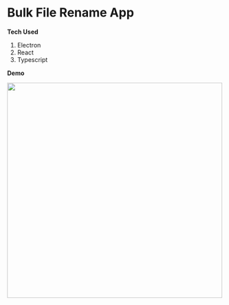 # Bulk File Rename App

**Tech Used**
1. Electron
2. React
3. Typescript

**Demo**
<br/>

<img src='./demo.gif' width='500px'>